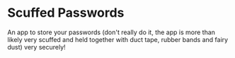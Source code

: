 # Scuffed Passwords
An app to store your passwords (don't really do it, the app is more than likely very scuffed and held together with duct tape, rubber bands and fairy dust) very securely! 